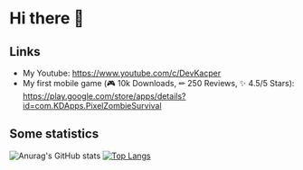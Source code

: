# Hi there 👋

## Links
- My Youtube: https://www.youtube.com/c/DevKacper
- My first mobile game (🎮 10k Downloads, ✏ 250 Reviews, ✨ 4.5/5 Stars): https://play.google.com/store/apps/details?id=com.KDApps.PixelZombieSurvival

## Some statistics
![Anurag's GitHub stats](https://github-readme-stats.vercel.app/api?username=KacperGra&show_icons=true&theme=dark&count_private=true)
[![Top Langs](https://github-readme-stats.vercel.app/api/top-langs/?username=KacperGra&layout=compact)](https://github.com/anuraghazra/github-readme-stats)
